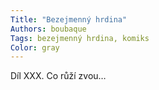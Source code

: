 ```yaml
---
Title: "Bezejmenný hrdina"
Authors: boubaque
Tags: bezejmenný hrdina, komiks
Color: gray
---
```

Díl XXX. Co růží zvou…
